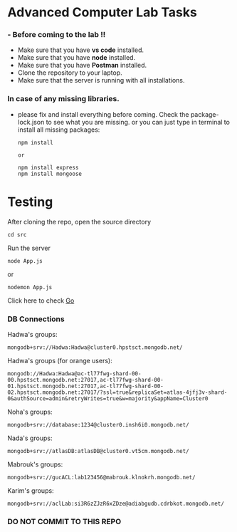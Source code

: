 # Advanced Computer Lab Tasks
### - Before coming to the lab !!
* Make sure that you have **vs code** installed.
* Make sure that you have **node** installed.
* Make sure that you have **Postman** installed.
* Clone the repository to your laptop.
* Make sure that the server is running with all installations.

### In case of any missing libraries. 
- please fix and install everything before coming. Check the package-lock.json to see what you are missing.
or you can just type in terminal to install all missing packages:
    ```
    npm install

    or
    
    npm install express
    npm install mongoose
    ```
# Testing
After cloning the repo, open the source directory

```
cd src
```

Run the server

```
node App.js
```

or

```
nodemon App.js
```

Click here to check [Go](http://localhost:8000/home)

###  DB Connections

Hadwa's groups:
 ```
 mongodb+srv://Hadwa:Hadwa@cluster0.hpstsct.mongodb.net/

 ```
Hadwa's groups (for orange users):
 ```
mongodb://Hadwa:Hadwa@ac-tl77fwg-shard-00-00.hpstsct.mongodb.net:27017,ac-tl77fwg-shard-00-01.hpstsct.mongodb.net:27017,ac-tl77fwg-shard-00-02.hpstsct.mongodb.net:27017/?ssl=true&replicaSet=atlas-4jfj3v-shard-0&authSource=admin&retryWrites=true&w=majority&appName=Cluster0

 ```

Noha's groups:
 ``` 
 mongodb+srv://database:1234@cluster0.insh6i0.mongodb.net/
 ```

Nada's groups:
 ```
 mongodb+srv://atlasDB:atlasDB@cluster0.vt5cm.mongodb.net/
```

Mabrouk's groups:
 ```
mongodb+srv://gucACL:lab123456@mabrouk.klnokrh.mongodb.net/
```
Karim's groups:
 ```
mongodb+srv://aclLab:si3R6zZJzR6xZDze@adiabgudb.cdrbkot.mongodb.net/
```
### **DO NOT COMMIT TO THIS REPO**
